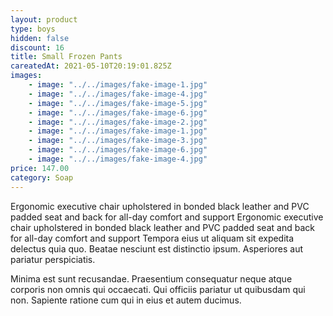 ```yaml
---
layout: product
type: boys
hidden: false
discount: 16
title: Small Frozen Pants
careatedAt: 2021-05-10T20:19:01.825Z
images:
    - image: "../../images/fake-image-1.jpg"
    - image: "../../images/fake-image-4.jpg"
    - image: "../../images/fake-image-5.jpg"
    - image: "../../images/fake-image-6.jpg"
    - image: "../../images/fake-image-2.jpg"
    - image: "../../images/fake-image-1.jpg"
    - image: "../../images/fake-image-3.jpg"
    - image: "../../images/fake-image-6.jpg"
    - image: "../../images/fake-image-4.jpg"
price: 147.00
category: Soap
---
```

Ergonomic executive chair upholstered in bonded black leather and PVC padded seat and back for all-day comfort and support
Ergonomic executive chair upholstered in bonded black leather and PVC padded seat and back for all-day comfort and support
Tempora eius ut aliquam sit expedita delectus quia quo. Beatae nesciunt est distinctio ipsum. Asperiores aut pariatur perspiciatis.
 Minima est sunt recusandae. Praesentium consequatur neque atque corporis non omnis qui occaecati. Qui officiis pariatur ut quibusdam qui non. Sapiente ratione cum qui in eius et autem ducimus.
